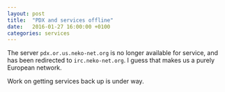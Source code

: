```yaml
---
layout: post
title:  "PDX and services offline"
date:   2016-01-27 16:00:00 +0100
categories: services
---
```


The server `pdx.or.us.neko-net.org` is no longer available for
service, and has been redirected to `irc.neko-net.org`. I guess that
makes us a purely European network.

Work on getting services back up is under way.
